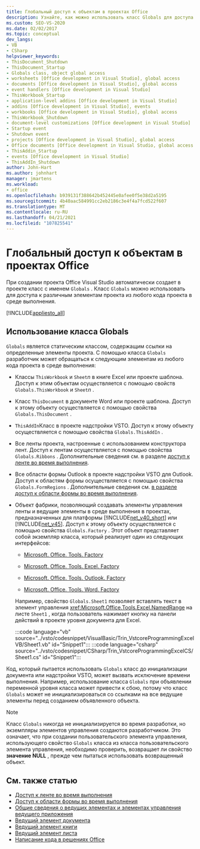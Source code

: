 ```yaml
---
title: Глобальный доступ к объектам в проектах Office
description: Узнайте, как можно использовать класс Globals для доступа к нескольким различным элементам проекта во время выполнения из любого кода в проекте.
ms.custom: SEO-VS-2020
ms.date: 02/02/2017
ms.topic: conceptual
dev_langs:
- VB
- CSharp
helpviewer_keywords:
- ThisDocument_Shutdown
- ThisDocument_Startup
- Globals class, object global access
- worksheets [Office development in Visual Studio], global access
- documents [Office development in Visual Studio], global access
- event handlers [Office development in Visual Studio]
- ThisWorkbook_Startup
- application-level addins [Office development in Visual Studio]
- addins [Office development in Visual Studio], events
- workbooks [Office development in Visual Studio], global access
- ThisWorkbook_Shutdown
- document-level customizations [Office development in Visual Studio]
- Startup event
- Shutdown event
- projects [Office development in Visual Studio], global access
- Office documents [Office development in Visual Studio, global access
- ThisAddin_Startup
- events [Office development in Visual Studio]
- ThisAddIn_Shutdown
author: John-Hart
ms.author: johnhart
manager: jmartens
ms.workload:
- office
ms.openlocfilehash: b939131f388642b452445e0afee0f5e38d2a5195
ms.sourcegitcommit: 4b40aac584991cc2eb2186c3e4f4a7fcd522f607
ms.translationtype: MT
ms.contentlocale: ru-RU
ms.lasthandoff: 04/21/2021
ms.locfileid: "107825541"
---
```

# <a name="global-access-to-objects-in-office-projects"></a>Глобальный доступ к объектам в проектах Office
  При создании проекта Office Visual Studio автоматически создает в проекте класс с именем `Globals` . Класс `Globals` можно использовать для доступа к различным элементам проекта из любого кода проекта в среде выполнения.

 [!INCLUDE[appliesto_all](../vsto/includes/appliesto-all-md.md)]

## <a name="how-to-use-the-globals-class"></a>Использование класса Globals
 `Globals` является статическим классом, содержащим ссылки на определенные элементы проекта. С помощью класса `Globals` разработчик может обращаться к следующим элементам из любого кода проекта в среде выполнения:

- Классы `ThisWorkbook` и `Sheet`*n* в книге Excel или проекте шаблона. Доступ к этим объектам осуществляется с помощью свойств `Globals.ThisWorkbook` и `Sheet`*n* .

- Класс `ThisDocument` в документе Word или проекте шаблона. Доступ к этому объекту осуществляется с помощью свойства `Globals.ThisDocument` .

- `ThisAddIn`Класс в проекте надстройки VSTO. Доступ к этому объекту осуществляется с помощью свойства `Globals.ThisAddIn` .

- Все ленты проекта, настроенные с использованием конструктора лент. Доступ к лентам осуществляется с помощью свойства `Globals.Ribbons` . Дополнительные сведения см. в разделе [доступ к ленте во время выполнения](../vsto/accessing-the-ribbon-at-run-time.md).

- Все области формы Outlook в проекте надстройки VSTO для Outlook. Доступ к областям формы осуществляется с помощью свойства `Globals.FormRegions` . Дополнительные сведения см. [в разделе доступ к области формы во время выполнения](../vsto/accessing-a-form-region-at-run-time.md).

- Объект фабрики, позволяющий создавать элементы управления ленты и ведущие элементы в среде выполнения в проектах, предназначенных для платформы [!INCLUDE[net_v40_short](../sharepoint/includes/net-v40-short-md.md)] или [!INCLUDE[net_v45](../vsto/includes/net-v45-md.md)]. Доступ к этому объекту осуществляется с помощью свойства `Globals.Factory` . Этот объект представляет собой экземпляр класса, который реализует один из следующих интерфейсов:

  - [Microsoft. Office. Tools. Factory](xref:Microsoft.Office.Tools.Factory)

  - [Microsoft. Office. Tools. Excel. Factory](xref:Microsoft.Office.Tools.Excel.Factory)

  - [Microsoft. Office. Tools. Outlook. Factory](xref:Microsoft.Office.Tools.Outlook.Factory)

  - [Microsoft. Office. Tools. Word. Factory](xref:Microsoft.Office.Tools.Word.Factory)

  Например, свойство `Globals.Sheet1` позволяет вставлять текст в элемент управления <xref:Microsoft.Office.Tools.Excel.NamedRange> на листе `Sheet1` , когда пользователь нажимает кнопку на панели действий в проекте уровня документа для Excel.

  :::code language="vb" source="../vsto/codesnippet/VisualBasic/Trin_VstcoreProgrammingExcelVB/Sheet1.vb" id="Snippet1":::
  :::code language="csharp" source="../vsto/codesnippet/CSharp/Trin_VstcoreProgrammingExcelCS/Sheet1.cs" id="Snippet1":::

 Код, который пытается использовать `Globals` класс до инициализации документа или надстройки VSTO, может вызвать исключение времени выполнения. Например, использование класса `Globals` при объявлении переменной уровня класса может привести к сбою, потому что класс `Globals` может не инициализироваться со ссылками на все ведущие элементы перед созданием объявленного объекта.

> [!NOTE]
> Класс `Globals` никогда не инициализируется во время разработки, но экземпляры элементов управления создаются разработчиком. Это означает, что при создании пользовательского элемента управления, использующего свойство `Globals` класса из класса пользовательского элемента управления, необходимо проверить, возвращает ли свойство **значение NULL** , прежде чем пытаться использовать возвращенный объект.

## <a name="see-also"></a>См. также статью
- [Доступ к ленте во время выполнения](../vsto/accessing-the-ribbon-at-run-time.md)
- [Доступ к области формы во время выполнения](../vsto/accessing-a-form-region-at-run-time.md)
- [Общие сведения о ведущих элементах и элементах управления ведущего приложения](../vsto/host-items-and-host-controls-overview.md)
- [Ведущий элемент документа](../vsto/document-host-item.md)
- [Ведущий элемент книги](../vsto/workbook-host-item.md)
- [Ведущий элемент листа](../vsto/worksheet-host-item.md)
- [Написание кода в решениях Office](../vsto/writing-code-in-office-solutions.md)
